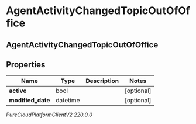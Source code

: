 # AgentActivityChangedTopicOutOfOffice

## AgentActivityChangedTopicOutOfOffice

## Properties

|Name | Type | Description | Notes|
|------------ | ------------- | ------------- | -------------|
| **active** | bool |  | [optional] |
| **modified_date** | datetime |  | [optional] |



_PureCloudPlatformClientV2 220.0.0_

